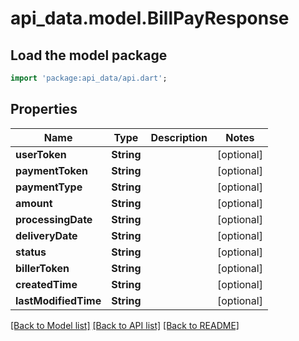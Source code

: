 # api_data.model.BillPayResponse

## Load the model package
```dart
import 'package:api_data/api.dart';
```

## Properties
Name | Type | Description | Notes
------------ | ------------- | ------------- | -------------
**userToken** | **String** |  | [optional] 
**paymentToken** | **String** |  | [optional] 
**paymentType** | **String** |  | [optional] 
**amount** | **String** |  | [optional] 
**processingDate** | **String** |  | [optional] 
**deliveryDate** | **String** |  | [optional] 
**status** | **String** |  | [optional] 
**billerToken** | **String** |  | [optional] 
**createdTime** | **String** |  | [optional] 
**lastModifiedTime** | **String** |  | [optional] 

[[Back to Model list]](../README.md#documentation-for-models) [[Back to API list]](../README.md#documentation-for-api-endpoints) [[Back to README]](../README.md)


